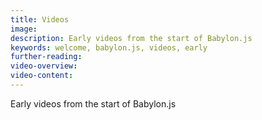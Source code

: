 ```yaml
---
title: Videos
image: 
description: Early videos from the start of Babylon.js
keywords: welcome, babylon.js, videos, early
further-reading:
video-overview:
video-content:
---
```


Early videos from the start of Babylon.js